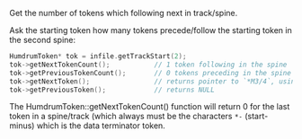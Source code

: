 <span class="snippet-title">Get the number of tokens which following next in track/spine.</span>

Ask the starting token how many tokens precede/follow the starting
token in the second spine:

```cpp
HumdrumToken* tok = infile.getTrackStart(2);
tok->getNextTokenCount();           // 1 token following in the spine
tok->getPreviousTokenCount();       // 0 tokens preceding in the spine
tok->getNextToken();                // returns pointer to `*M3/4`, using default value of 0 for argument.
tok->getPreviousToken();            // returns NULL
```

The HumdrumToken::getNextTokenCount() function will return 0 for
the last token in a spine/track (which always must be the characters
`*-` (start-minus) which is the data terminator token.
